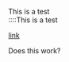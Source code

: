 This is a test      
::::This is a test    
   
[link](https://github.com/rokwire/rokwire-community/blob/master/Tutorials/format-test#L24)
  
  
  
  
  
  
  
  
  
  
  
  
  
  
  
  
  
  
  
Does this work?   
